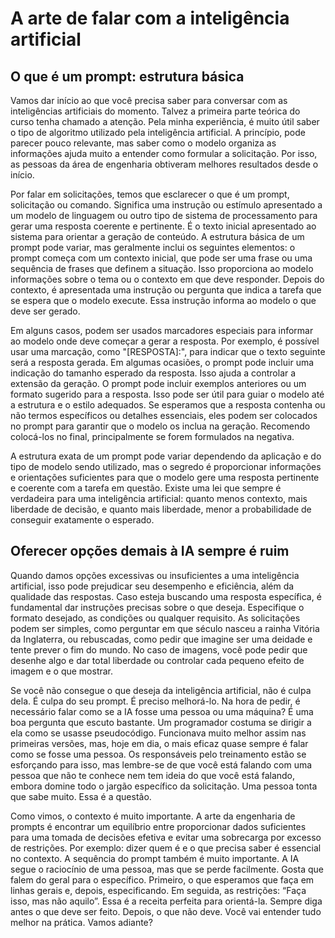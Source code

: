 # A arte de falar com a inteligência artificial

## O que é um prompt: estrutura básica

Vamos dar início ao que você precisa saber para conversar com as inteligências artificiais do momento. Talvez a primeira parte teórica do curso tenha chamado a atenção. Pela minha experiência, é muito útil saber o tipo de algoritmo utilizado pela inteligência artificial. A princípio, pode parecer pouco relevante, mas saber como o modelo organiza as informações ajuda muito a entender como formular a solicitação. Por isso, as pessoas da área de engenharia obtiveram melhores resultados desde o início.

Por falar em solicitações, temos que esclarecer o que é um prompt, solicitação ou comando. Significa uma instrução ou estímulo apresentado a um modelo de linguagem ou outro tipo de sistema de processamento para gerar uma resposta coerente e pertinente. É o texto inicial apresentado ao sistema para orientar a geração de conteúdo. A estrutura básica de um prompt pode variar, mas geralmente inclui os seguintes elementos: o prompt começa com um contexto inicial, que pode ser uma frase ou uma sequência de frases que definem a situação. Isso proporciona ao modelo informações sobre o tema ou o contexto em que deve responder. Depois do contexto, é apresentada uma instrução ou pergunta que indica a tarefa que se espera que o modelo execute. Essa instrução informa ao modelo o que deve ser gerado.

Em alguns casos, podem ser usados marcadores especiais para informar ao modelo onde deve começar a gerar a resposta. Por exemplo, é possível usar uma marcação, como "[RESPOSTA]:", para indicar que o texto seguinte será a resposta gerada. Em algumas ocasiões, o prompt pode incluir uma indicação do tamanho esperado da resposta. Isso ajuda a controlar a extensão da geração. O prompt pode incluir exemplos anteriores ou um formato sugerido para a resposta. Isso pode ser útil para guiar o modelo até a estrutura e o estilo adequados. Se esperamos que a resposta contenha ou não termos específicos ou detalhes essenciais, eles podem ser colocados no prompt para garantir que o modelo os inclua na geração. Recomendo colocá-los no final, principalmente se forem formulados na negativa.

A estrutura exata de um prompt pode variar dependendo da aplicação e do tipo de modelo sendo utilizado, mas o segredo é proporcionar informações e orientações suficientes para que o modelo gere uma resposta pertinente e coerente com a tarefa em questão. Existe uma lei que sempre é verdadeira para uma inteligência artificial: quanto menos contexto, mais liberdade de decisão, e quanto mais liberdade, menor a probabilidade de conseguir exatamente o esperado.

## Oferecer opções demais à IA sempre é ruim

Quando damos opções excessivas ou insuficientes a uma inteligência artificial, isso pode prejudicar seu desempenho e eficiência, além da qualidade das respostas. Caso esteja buscando uma resposta específica, é fundamental dar instruções precisas sobre o que deseja. Especifique o formato desejado, as condições ou qualquer requisito. As solicitações podem ser simples, como perguntar em que século nasceu a rainha Vitória da Inglaterra, ou rebuscadas, como pedir que imagine ser uma deidade e tente prever o fim do mundo. No caso de imagens, você pode pedir que desenhe algo e dar total liberdade ou controlar cada pequeno efeito de imagem e o que mostrar.

Se você não consegue o que deseja da inteligência artificial, não é culpa dela. É culpa do seu prompt. É preciso melhorá-lo. Na hora de pedir, é necessário falar como se a IA fosse uma pessoa ou uma máquina? É uma boa pergunta que escuto bastante. Um programador costuma se dirigir a ela como se usasse pseudocódigo. Funcionava muito melhor assim nas primeiras versões, mas, hoje em dia, o mais eficaz quase sempre é falar como se fosse uma pessoa. Os responsáveis pelo treinamento estão se esforçando para isso, mas lembre-se de que você está falando com uma pessoa que não te conhece nem tem ideia do que você está falando, embora domine todo o jargão específico da solicitação. Uma pessoa tonta que sabe muito. Essa é a questão.

Como vimos, o contexto é muito importante. A arte da engenharia de prompts é encontrar um equilíbrio entre proporcionar dados suficientes para uma tomada de decisões efetiva e evitar uma sobrecarga por excesso de restrições. Por exemplo: dizer quem é e o que precisa saber é essencial no contexto. A sequência do prompt também é muito importante. A IA segue o raciocínio de uma pessoa, mas que se perde facilmente. Gosta que falem do geral para o específico. Primeiro, o que esperamos que faça em linhas gerais e, depois, especificando. Em seguida, as restrições: “Faça isso, mas não aquilo”. Essa é a receita perfeita para orientá-la. Sempre diga antes o que deve ser feito. Depois, o que não deve. Você vai entender tudo melhor na prática. Vamos adiante?
